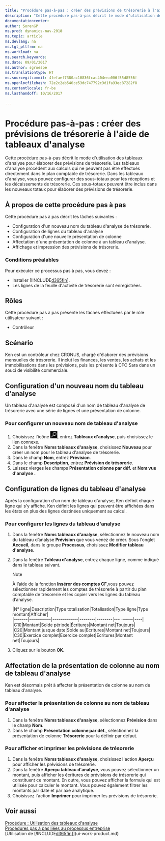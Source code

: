 ```yaml
---
title: "Procédure pas-à-pas : créer des prévisions de trésorerie à l'aide de tableaux d'analyse"
description: "Cette procédure pas-à-pas décrit le mode d'utilisation des tableaux d'analyse pour élaborer des prévisions de trésorerie. Les tableaux d'analyse procèdent aux calculs qui ne peuvent pas être effectués directement dans le plan comptable de trésorerie. Dans les tableaux d'analyse, vous pouvez configurer des sous-totaux pour les réceptions et les décaissements de trésorerie. Ces sous-totaux peuvent être inclus dans les nouveaux totaux pour élaborer des prévisions de trésorerie."
documentationcenter: 
author: SorenGP
ms.prod: dynamics-nav-2018
ms.topic: article
ms.devlang: na
ms.tgt_pltfrm: na
ms.workload: na
ms.search.keywords: 
ms.date: 09/01/2017
ms.author: sgroespe
ms.translationtype: HT
ms.sourcegitcommit: 4fefaef7380ac10836fcac404eea006f55d8556f
ms.openlocfilehash: 72e2c2ab540ce53dc747792c3d1fa93ec87282f8
ms.contentlocale: fr-be
ms.lasthandoff: 10/16/2017

---
```

# <a name="walkthrough-making-cash-flow-forecasts-by-using-account-schedules"></a>Procédure pas-à-pas : créer des prévisions de trésorerie à l'aide de tableaux d'analyse
Cette procédure pas-à-pas décrit le mode d'utilisation des tableaux d'analyse pour élaborer des prévisions de trésorerie. Les tableaux d'analyse procèdent aux calculs qui ne peuvent pas être effectués directement dans le plan comptable de trésorerie. Dans les tableaux d'analyse, vous pouvez configurer des sous-totaux pour les réceptions et les décaissements de trésorerie. Ces sous-totaux peuvent être inclus dans les nouveaux totaux pour élaborer des prévisions de trésorerie.  

## <a name="about-this-walkthrough"></a>À propos de cette procédure pas à pas  
Cette procédure pas à pas décrit les tâches suivantes :  

- Configuration d'un nouveau nom du tableau d'analyse de trésorerie.  
- Configuration de lignes du tableau d'analyse  
- Configuration d'une nouvelle présentation de colonne  
- Affectation d'une présentation de colonne à un tableau d'analyse.  
- Affichage et impression des prévisions de trésorerie.  

### <a name="prerequisites"></a>Conditions préalables  
Pour exécuter ce processus pas à pas, vous devez :  

- Installer [!INCLUDE[d365fin](includes/d365fin_md.md)].  
- Les lignes de la feuille d'activité de trésorerie sont enregistrées.  

## <a name="roles"></a>Rôles  
Cette procédure pas à pas présente les tâches effectuées par le rôle utilisateur suivant :  

- Contrôleur  

## <a name="story"></a>Scénario  
Ken est un contrôleur chez CRONUS, chargé d'élaborer des prévisions mensuelles de trésorerie. Il inclut les finances, les ventes, les achats et les immobilisations dans les prévisions, puis les présente à CFO Sara dans un souci de visibilité commerciale.  

## <a name="setting-up-a-new-account-schedule-name"></a>Configuration d'un nouveau nom du tableau d'analyse  
Un tableau d'analyse est composé d'un nom de tableau d'analyse de trésorerie avec une série de lignes et une présentation de colonne.  

### <a name="to-set-up-a-new-account-schedule-name"></a>Pour configurer un nouveau nom de tableau d'analyse  

1.  Choisissez l'icône ![Page ou état pour la recherche](media/ui-search/search_small.png "Page ou état pour la recherche"), entrez **Tableaux d'analyse**, puis choisissez le lien connexe.  
2.  Dans la fenêtre **Noms tableaux d'analyse**, choisissez **Nouveau** pour créer un nom pour le tableau d'analyse de trésorerie.  
3.  Dans le champ **Nom**, entrez **Prévision**.  
4.  Dans le champ **Description**, entrez **Prévision de trésorerie**.  
5.  Laissez vierges les champs **Présentation colonne par déf.** et **Nom vue d'analyse** .  

## <a name="setting-up-account-schedule-lines"></a>Configuration de lignes du tableau d'analyse  
Après la configuration d'un nom de tableau d'analyse, Ken définit chaque ligne qui s'y affiche. Ken définit les lignes qui peuvent être affichées dans les états en plus des lignes destinées uniquement au calcul.  

### <a name="to-set-up-account-schedule-lines"></a>Pour configurer les lignes du tableau d'analyse  

1.  Dans la fenêtre **Noms tableaux d'analyse**, sélectionnez le nouveau nom du tableau d’analyse **Prévision** que vous venez de créer. Sous l'onglet **Accueil**, dans le groupe **Processus**, choisissez **Modifier tableau d'analyse**.  
2.  Dans la fenêtre **Tableau d'analyse**, entrez chaque ligne, comme indiqué dans le tableau suivant.  

    > [!NOTE]  
    >  À l’aide de la fonction **Insérer des comptes CF**,vous pouvez sélectionner rapidement les comptes de trésorerie à partir du plan comptable de trésorerie et les copier vers les lignes du tableau d’analyse.  

    |N° ligne|Description|Type totalisation|Totalisation|Type ligne|Type montant|Afficher|  
    |-------|-----------|-------------|--------|--------|---  ------|----| |C10|Montant|Solde période|Écritures|Montant net|Toujours|  
    |C20|Montant jusque date|Solde au|Ecritures|Montant net|Toujours|  
    |C30|Exercice complet|Exercice complet|Ecritures|Montant net|Toujours|  

4.  Cliquez sur le bouton **OK**.  

## <a name="assigning-the-column-layout-to-the-account-schedule-name"></a>Affectation de la présentation de colonne au nom de tableau d'analyse  
Ken est désormais prêt à affecter la présentation de colonne au nom de tableau d'analyse.  

### <a name="to-assign-the-column-layout-to-the-account-schedule-name"></a>Pour affecter la présentation de colonne au nom de tableau d'analyse  

1.  Dans la fenêtre **Noms tableaux d'analyse**, sélectionnez **Prévision** dans le champ **Nom**.  
2.  Dans le champ **Présentation colonne par déf.**, sélectionnez la présentation de colonne **Trésorerie** pour la définir par défaut.  

### <a name="to-view-and-print-the-cash-flow-forecast"></a>Pour afficher et imprimer les prévisions de trésorerie  
1.  Dans la fenêtre **Noms tableaux d'analyse**, choisissez l'action **Aperçu** pour afficher les prévisions de trésorerie.  
2.  Dans la fenêtre **Aperçu tableau d'analyse**, vous pouvez sélectionner un montant, puis afficher les écritures de prévisions de trésorerie qui constituent ce montant. En outre, vous pouvez afficher la formule qui est utilisée pour calculer le montant. Vous pouvez également filtrer les montants par date et par axe analytique.  
3.  Choisissez l'action **Imprimer** pour imprimer les prévisions de trésorerie.  

## <a name="see-also"></a>Voir aussi  
 [Procédure : Utilisation des tableaux d'analyse](bi-how-work-account-schedule.md)   
 [Procédures pas à pas liées au processus entreprise](walkthrough-business-process-walkthroughs.md)  
 [Utilisation de [!INCLUDE[d365fin](includes/d365fin_md.md)]](ui-work-product.md)

